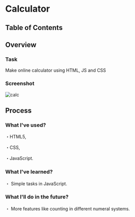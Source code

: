 # Calculator

## Table of Contents

## Overview

### Task

Make online calculator using HTML, JS and CSS

### Screenshot


![calc](https://user-images.githubusercontent.com/100945614/175376719-75ec9b3e-10f8-475f-8811-0d96d63e3544.png)

## Process

### What I've used?

・HTML5,

・CSS,

・JavaScript.

### What I've learned?

・ Simple tasks in JavaScript.

### What I'll do in the future?

・ More features like counting in different numeral systems.
